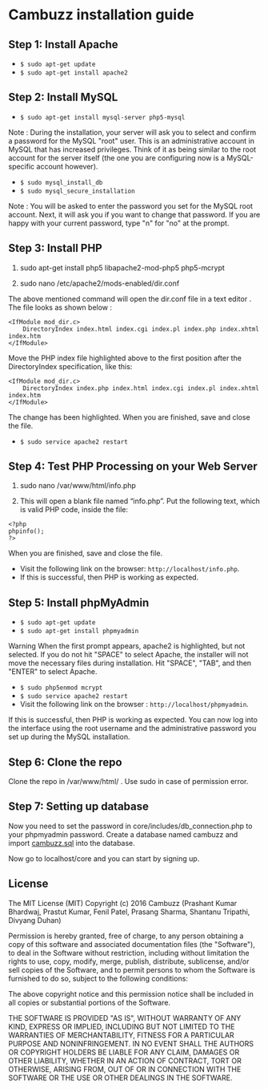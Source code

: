 # Cambuzz installation guide

## Step 1: Install Apache
* `$ sudo apt-get update`
* `$ sudo apt-get install apache2`

## Step 2: Install MySQL

* `$ sudo apt-get install mysql-server php5-mysql`

Note : During the installation, your server will ask you to select and confirm a password for the MySQL "root" user. This is an administrative account in MySQL that has increased privileges. Think of it as being similar to the root account for the server itself (the one you are configuring now is a MySQL-specific account however).

* `$ sudo mysql_install_db`
* `$ sudo mysql_secure_installation`


Note : You will be asked to enter the password you set for the MySQL root account. Next, it will ask you if you want to change that password. If you are happy with your current password, type "n" for "no" at the prompt.

## Step 3: Install PHP

1) sudo apt-get install php5 libapache2-mod-php5 php5-mcrypt

2) sudo nano /etc/apache2/mods-enabled/dir.conf

The above mentioned command will open the dir.conf file in a text editor . The file looks as shown below : 

```                      
<IfModule mod_dir.c>
    DirectoryIndex index.html index.cgi index.pl index.php index.xhtml index.htm
</IfModule>
```

Move the PHP index file highlighted above to the first position after the DirectoryIndex specification, like this:

```
<IfModule mod_dir.c>
    DirectoryIndex index.php index.html index.cgi index.pl index.xhtml index.htm
</IfModule>
```

The change has been highlighted. When you are finished, save and close the file.

* `$ sudo service apache2 restart`


## Step 4: Test PHP Processing on your Web Server
1) sudo nano /var/www/html/info.php

2) This will open a blank file named “info.php”. Put the following text, which is valid PHP code, inside the file:

```
<?php
phpinfo();
?>
```
When you are finished, save and close the file.

* Visit the following link on the browser: `http://localhost/info.php`.  
* If this is successful, then PHP is working as expected.

## Step 5: Install phpMyAdmin
* `$ sudo apt-get update`
* `$ sudo apt-get install phpmyadmin`
					
Warning
When the first prompt appears, apache2 is highlighted, but not selected. If you do not hit "SPACE" to select Apache, the installer will not move the necessary files during installation. Hit "SPACE", "TAB", and then "ENTER" to select Apache.

* `$ sudo php5enmod mcrypt`
* `$ sudo service apache2 restart`
* Visit the following link on the browser : `http://localhost/phpmyadmin`.  

If this is successful, then PHP is working as expected. You can now log into the interface using the root username and the administrative password you set up during the MySQL installation.

## Step 6: Clone the repo

Clone the repo in /var/www/html/ . Use sudo in case of permission error.

## Step 7: Setting up database

Now you need to set the password in core/includes/db_connection.php to your phpmyadmin password.
Create a database named cambuzz and import [cambuzz.sql](https://www.dropbox.com/s/e4ruytooms7am65/cambuzz.sql?dl=0) into the database.

Now go to localhost/core and you can start by signing up.

## License

The MIT License (MIT)
Copyright (c) 2016 Cambuzz (Prashant Kumar Bhardwaj, Prastut Kumar, Fenil Patel, Prasang Sharma, Shantanu Tripathi, Divyang Duhan)

Permission is hereby granted, free of charge, to any person obtaining a copy of this software and associated documentation files (the "Software"), to deal in the Software without restriction, including without limitation the rights to use, copy, modify, merge, publish, distribute, sublicense, and/or sell copies of the Software, and to permit persons to whom the Software is furnished to do so, subject to the following conditions:

The above copyright notice and this permission notice shall be included in all copies or substantial portions of the Software.

THE SOFTWARE IS PROVIDED "AS IS", WITHOUT WARRANTY OF ANY KIND, EXPRESS OR IMPLIED, INCLUDING BUT NOT LIMITED TO THE WARRANTIES OF MERCHANTABILITY, FITNESS FOR A PARTICULAR PURPOSE AND NONINFRINGEMENT. IN NO EVENT SHALL THE AUTHORS OR COPYRIGHT HOLDERS BE LIABLE FOR ANY CLAIM, DAMAGES OR OTHER LIABILITY, WHETHER IN AN ACTION OF CONTRACT, TORT OR OTHERWISE, ARISING FROM, OUT OF OR IN CONNECTION WITH THE SOFTWARE OR THE USE OR OTHER DEALINGS IN THE SOFTWARE.

